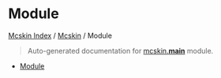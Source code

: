 # Module

[Mcskin Index](../README.md#mcskin-index) /
[Mcskin](./index.md#mcskin) /
Module

> Auto-generated documentation for [mcskin.__main__](../../../mcskin/__main__.py) module.
- [Module](#module)
